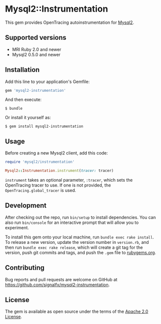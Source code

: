 # Mysql2::Instrumentation

This gem provides OpenTracing autoinstrumentation for [Mysql2](https://github.com/brianmario/mysql2).

## Supported versions

- MRI Ruby 2.0 and newer
- Mysql2 0.5.0 and newer

## Installation

Add this line to your application's Gemfile:

```ruby
gem 'mysql2-instrumentation'
```

And then execute:

    $ bundle

Or install it yourself as:

    $ gem install mysql2-instrumentation

## Usage

Before creating a new Mysql2 client, add this code:

```ruby
require 'mysql2/instrumentation'

Mysql2::Instrumentation.instrument(tracer: tracer)
```

`instrument` takes an optional parameter, `:tracer`, which sets the OpenTracing
tracer to use. If one is not provided, the `OpenTracing.global_tracer` is used.

## Development

After checking out the repo, run `bin/setup` to install dependencies. You can also run `bin/console` for an interactive prompt that will allow you to experiment.

To install this gem onto your local machine, run `bundle exec rake install`. To release a new version, update the version number in `version.rb`, and then run `bundle exec rake release`, which will create a git tag for the version, push git commits and tags, and push the `.gem` file to [rubygems.org](https://rubygems.org).

## Contributing

Bug reports and pull requests are welcome on GitHub at https://github.com/signalfx/mysql2-instrumentation.

## License

The gem is available as open source under the terms of the [Apache 2.0 License](https://opensource.org/licenses/Apache-2.0).

